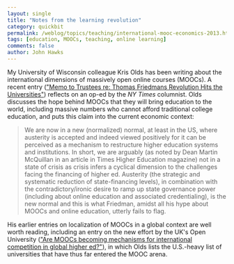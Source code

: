```yaml
---
layout: single 
title: "Notes from the learning revolution" 
category: quickbit
permalink: /weblog/topics/teaching/international-mooc-economics-2013.html
tags: [education, MOOCs, teaching, online learning] 
comments: false 
author: John Hawks 
---
```


My University of Wisconsin colleague Kris Olds has been writing about the international dimensions of massively open online courses (MOOCs). A recent entry (<a href="http://www.insidehighered.com/blogs/globalhighered/memo-trustees-re-thomas-friedmans-revolution-hits-universities">"Memo to Trustees re: Thomas Friedmans Revolution Hits the Universities"</a>) reflects on an op-ed by the <em>NY Times</em> columnist. Olds discusses the hope behind MOOCs that they will bring education to the world, including massive numbers who cannot afford traditional college education, and puts this claim into the current economic context:

<blockquote>We are now in a new (normalized) normal, at least in the US, where austerity is accepted and indeed viewed positively for it can be perceived as a mechanism to restructure higher education systems and institutions. In short, we are arguably (as noted by Dean Martin McQuillan in an article in Times Higher Education magazine) not in a state of crisis as crisis infers a cyclical dimension to the challenges facing the financing of higher ed. Austerity (the strategic and systematic reduction of state-financing levels), in combination with the contradictory/ironic desire to ramp up state governance power (including about online education and associated credentialing), is the new normal and this is what Friedman, amidst all his hype about MOOCs and online education, utterly fails to flag.</blockquote>

His earlier entries on localization of MOOCs in a global context are well worth reading, including an entry on the new effort by the UK's Open University (<a href="http://www.insidehighered.com/blogs/globalhighered/are-moocs-becoming-mechanisms-international-competition-global-higher-ed">"Are MOOCs becoming mechanisms for international competition in global higher ed?"</a>), in which Olds lists the U.S.-heavy list of universities that have thus far entered the MOOC arena. 

